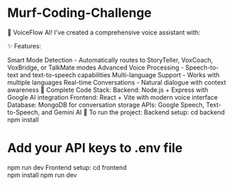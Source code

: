 # Murf-Coding-Challenge

🎉 VoiceFlow AI! I've created a comprehensive voice assistant with: 

✨ Features:

Smart Mode Detection - Automatically routes to StoryTeller, VoxCoach, VoxBridge, or TalkMate modes
Advanced Voice Processing - Speech-to-text and text-to-speech capabilities
Multi-language Support - Works with multiple languages
Real-time Conversations - Natural dialogue with context awareness 🔧 Complete Code Stack:
Backend: Node.js + Express with Google AI integration
Frontend: React + Vite with modern voice interface
Database: MongoDB for conversation storage
APIs: Google Speech, Text-to-Speech, and Gemini AI 🚀 To run the project:
Backend setup:
cd backend
npm install
# Add your API keys to .env file
npm run dev
Frontend setup:
cd frontend  
npm install
npm run dev
